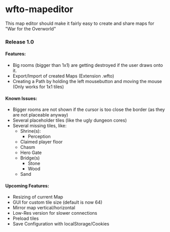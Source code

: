 # wfto-mapeditor
This map editor should make it fairly easy to create and share maps for "War for the Overworld"

### Release 1.0
#### Features:
- Big rooms (bigger than 1x1) are getting destroyed if the user draws onto it.
- Export/Import of created Maps (Extension .wfto)
- Creating a Path by holding the left mousebutton and moving the mouse (Only works for 1x1 tiles)

#### Known Issues:
- Bigger rooms are not shown if the cursor is too close the border (as they are not placeable anyway)
- Several placeholder tiles (like the ugly dungeon cores)
- Several missing tiles, like:
	- Shrine(s): 
		- Perception
	- Claimed player floor
	- Chasm
	- Hero Gate
	- Bridge(s)
		- Stone
		- Wood
	- Sand

#### Upcoming Features:
- Resizing of current Map
- GUI for custom tile size (default is now 64)
- Mirror map vertical/horizontal
- Low-Res version for slower connections
- Preload tiles
- Save Configuration with localStorage/Cookies
